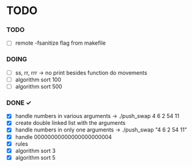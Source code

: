 # TODO

### TODO
- [ ] remote -fsanitize flag from makefile

### DOING
- [ ] ss, rr, rrr -> no print besides function do movements
- [ ] algorithm sort 100
- [ ] algorithm sort 500

### DONE ✓
- [x] handle numbers in various arguments -> ./push_swap 4 6 2 54 11
- [x] create double linked list with the arguments
- [x] handle numbers in only one arguments -> ./push_swap "4 6 2 54 11"
- [x] handle 00000000000000000000004
- [x] rules
- [x] algorithm sort 3
- [x] algorithm sort 5